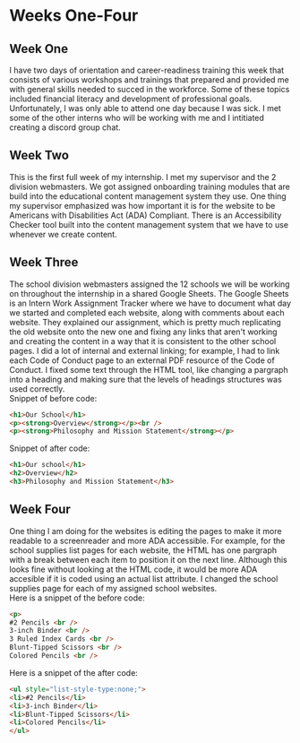 
# Weeks One-Four

## Week One 
I have two days of orientation and career-readiness training this week that consists of various workshops and trainings that prepared and provided me with general skills needed to succed in the workforce. Some of these topics included financial literacy and development of professional goals. Unfortunately, I was only able to attend one day because I was sick. I met some of the other interns who will be working with me and I intitiated creating a discord group chat.

## Week Two 
This is the first full week of my internship. I met my supervisor and the 2 division webmasters. We got assigned onboarding training modules that are build into the educational content management system they use. One thing my supervisor emphasized was how important it is for the website to be Americans with Disabilities Act (ADA) Compliant. There is an Accessibility Checker tool built into the content management system that we have to use whenever we create content.

## Week Three
The school division webmasters assigned the 12 schools we will be working on throughout the internship in a shared Google Sheets. The Google Sheets is an Intern Work Assignment Tracker where we have to document what day we started and completed each website, along with comments about each website. 
They explained our assignment, which is pretty much replicating the old website onto the new one and fixing any links that aren't working and creating the content in a way that it is consistent to the other school pages. 
I did a lot of internal and external linking; for example, I had to link each Code of Conduct page to an external PDF resource of the Code of Conduct.
I fixed some text through the HTML tool, like changing a pargraph into a heading and making sure that the levels of headings structures was used correctly.
<br />
Snippet of before code: 
```html
<h1>Our School</h1>
<p><strong>Overview</strong></p><br />
<p><strong>Philosophy and Mission Statement</strong></p>
```
Snippet of after code: 
```html
<h1>Our school</h1>
<h2>Overview</h2>
<h3>Philosophy and Mission Statement</h3>
```


## Week Four 
One thing I am doing for the websites is editing the pages to make it more readable to a screenreader and more ADA accessible. 
For example, for the school supplies list pages for each website, the HTML has one pargraph with a break between each item to position it on the next line. Although this looks fine without looking at the HTML code, it would be more ADA accesible if it is coded using an actual list attribute. I changed the school supplies page for each of my assigned school websites. 
<br />
Here is a snippet of the before code:
```html
<p>
#2 Pencils <br />
3-inch Binder <br />
3 Ruled Index Cards <br />
Blunt-Tipped Scissors <br />
Colored Pencils <br />
```
Here is a snippet of the after code:
```html
<ul style="list-style-type:none;">
<li>#2 Pencils</li>
<li>3-inch Binder</li>
<li>Blunt-Tipped Scissors</li>
<li>Colored Pencils</li>
</ul>
```
